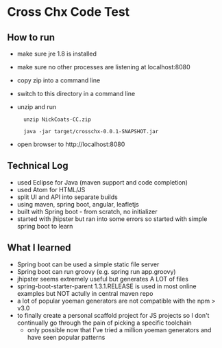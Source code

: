 # Cross Chx Code Test

## How to run

* make sure jre 1.8 is installed
* make sure no other processes are listening at localhost:8080
* copy zip into a command line
* switch to this directory in a command line
* unzip and run

		unzip NickCoats-CC.zip
		
		java -jar target/crosschx-0.0.1-SNAPSHOT.jar

* open browser to http://localhost:8080

## Technical Log

* used Eclipse for Java (maven support and code completion)
* used Atom for HTML/JS
* split UI and API into separate builds
* using maven, spring boot, angular, leafletjs
* built with Spring boot - from scratch, no initializer
* started with jhipster but ran into some errors so started with simple spring boot to learn

## What I learned

* Spring boot can be used a simple static file server
* Spring boot can run groovy (e.g. spring run app.groovy)
* jhipster seems extremely useful but generates A LOT of files
* spring-boot-starter-parent 1.3.1.RELEASE is used in most online examples but NOT actully in central maven repo
* a lot of popular yoeman generators are not compatible with the npm > v3.0
* to finally create a personal scaffold project for JS projects so I don't continually go through the pain of picking a specific toolchain
  * only possible now that I've tried a million yoeman generators and have seen popular patterns
